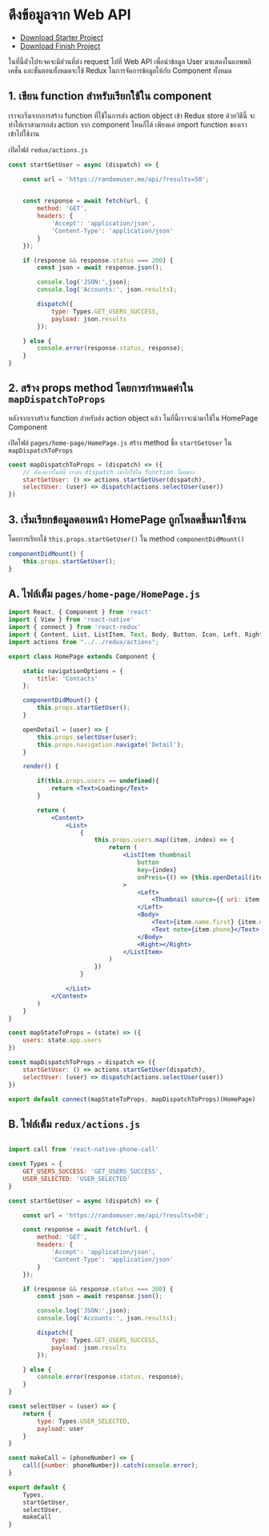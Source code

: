 
# ดึงข้อมูลจาก Web API

- [Download Starter Project](https://www.dropbox.com/s/ds8gjpq7q1jheit/nextflow-contact-app-start-call-api.zip?dl=0)
- [Download Finish Project](https://www.dropbox.com/s/ujtx2gewv7phbxx/nextflow-contact-app-finish.zip?dl=0)

ในที่นี้ตัวโปรเจคจะมีส่วนที่ส่ง request ไปที่ Web API เพื่อนำข้อมูล User มาแสดงในแอพพลิเคชั่น และขั้นตอนทั้งหมดจะใช้ Redux ในการจัดการข้อมูลให้กับ Component ทั้งหมด



## 1. เขียน function สำหรับเรียกใช้ใน component

เราจะเริ่มจากการสร้าง function ที่ใช้ในการส่ง action object เข้า Redux store ด้วยวิธีนี้ จะทำให้เราสามารถส่ง action จาก component ไหนก็ได้ เพียงแค่ import function ของเราเข้าไปใช้งาน

เปิดไฟล์ `redux/actions.js` 

```js
const startGetUser = async (dispatch) => {

    const url = 'https://randomuser.me/api/?results=50';

    
    const response = await fetch(url, {
        method: 'GET',
        headers: {
            'Accept': 'application/json',
            'Content-Type': 'application/json'
        }
    });

    if (response && response.status === 200) {
        const json = await response.json();

        console.log('JSON:',json);
        console.log('Accounts:', json.results);

        dispatch({
            type: Types.GET_USERS_SUCCESS,
            payload: json.results
        });

    } else {
        console.error(response.status, response);
    }
}
```

## 2. สร้าง props method โดยการกำหนดค่าใน `mapDispatchToProps`

หลังจากเราสร้าง function สำหรับส่ง action object แล้ว ในที่นี้เราจะนำมาใช้ใน HomePage Component 

เปิดไฟล์ `pages/home-page/HomePage.js` 
สร้าง method ชื่อ `startGetUser` ใน `mapDispatchToProps` 

```js
const mapDispatchToProps = (dispatch) => ({
    // สังเกตว่าในที่นี้ เราส่ง dispatch เข้าไปใช้ใน function โดยตรง
    startGetUser: () => actions.startGetUser(dispatch),
    selectUser: (user) => dispatch(actions.selectUser(user))
})
```

## 3. เริ่มเรียกข้อมูลตอนหน้า HomePage ถูกโหลดขึ้นมาใช้งาน

โดยการเรียกใช้  `this.props.startGetUser()` ใน method `componentDidMount()`

```js
componentDidMount() {
    this.props.startGetUser();
}
```



## A. ไฟล์เต็ม `pages/home-page/HomePage.js`

```jsx
import React, { Component } from 'react'
import { View } from 'react-native'
import { connect } from 'react-redux'
import { Content, List, ListItem, Text, Body, Button, Icon, Left, Right, Thumbnail } from 'native-base';
import actions from "../../redux/actions";

export class HomePage extends Component {

    static navigationOptions = {
        title: 'Contacts'
    };

    componentDidMount() {
        this.props.startGetUser();
    }

    openDetail = (user) => {
        this.props.selectUser(user);
        this.props.navigation.navigate('Detail');
    }

    render() {

        if(this.props.users == undefined){
            return <Text>Loading</Text>
        }

        return (
            <Content>
                <List>
                    {
                        this.props.users.map((item, index) => {
                            return (
                                <ListItem thumbnail
                                    button
                                    key={index}
                                    onPress={() => {this.openDetail(item)}}
                                >
                                    <Left>
                                        <Thumbnail source={{ uri: item.picture.thumbnail }} />
                                    </Left>
                                    <Body>
                                        <Text>{item.name.first} {item.name.last}</Text>
                                        <Text note>{item.phone}</Text>
                                    </Body>
                                    <Right></Right>
                                </ListItem>
                            )
                        })
                    }

                </List>
            </Content>
        )
    }
}

const mapStateToProps = (state) => ({
    users: state.app.users
})

const mapDispatchToProps = dispatch => ({
    startGetUser: () => actions.startGetUser(dispatch),
    selectUser: (user) => dispatch(actions.selectUser(user))
})

export default connect(mapStateToProps, mapDispatchToProps)(HomePage)

```

## B. ไฟล์เต็ม `redux/actions.js`

```js

import call from 'react-native-phone-call'

const Types = {
    GET_USERS_SUCCESS: 'GET_USERS_SUCCESS',
    USER_SELECTED: 'USER_SELECTED'
}

const startGetUser = async (dispatch) => {

    const url = 'https://randomuser.me/api/?results=50';

    const response = await fetch(url, {
        method: 'GET',
        headers: {
            'Accept': 'application/json',
            'Content-Type': 'application/json'
        }
    });

    if (response && response.status === 200) {
        const json = await response.json();

        console.log('JSON:',json);
        console.log('Accounts:', json.results);

        dispatch({
            type: Types.GET_USERS_SUCCESS,
            payload: json.results
        });

    } else {
        console.error(response.status, response);
    }
}

const selectUser = (user) => {
    return {
        type: Types.USER_SELECTED,
        payload: user
    }
}

const makeCall = (phoneNumber) => {
    call({number: phoneNumber}).catch(console.error);
}

export default {
    Types,
    startGetUser,
    selectUser,
    makeCall
}
```
